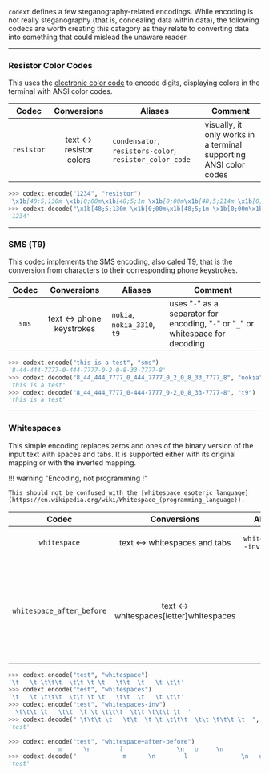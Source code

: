 `codext` defines a few steganography-related encodings. While encoding is not really steganography (that is, concealing data within data), the following codecs are worth creating this category as they relate to converting data into something that could mislead the unaware reader.

-----

### Resistor Color Codes

This uses the [electronic color code](https://en.wikipedia.org/wiki/Electronic_color_code#Resistor_color-coding) to encode digits, displaying colors in the terminal with ANSI color codes.

**Codec** | **Conversions** | **Aliases** | **Comment**
:---: | :---: | --- | ---
`resistor` | text <-> resistor colors | `condensator`, `resistors-color`, `resistor_color_code` | visually, it only works in a terminal supporting ANSI color codes

```python
>>> codext.encode("1234", "resistor")
'\x1b[48;5;130m \x1b[0;00m\x1b[48;5;1m \x1b[0;00m\x1b[48;5;214m \x1b[0;00m\x1b[48;5;11m \x1b[0;00m'
>>> codext.decode("\x1b[48;5;130m \x1b[0;00m\x1b[48;5;1m \x1b[0;00m\x1b[48;5;214m \x1b[0;00m\x1b[48;5;11m \x1b[0;00m", "condensators_color")
'1234'
```

-----

### SMS (T9)

This codec implements the SMS encoding, also caled T9, that is the conversion from characters to their corresponding phone keystrokes.

**Codec** | **Conversions** | **Aliases** | **Comment**
:---: | :---: | --- | ---
`sms` | text <-> phone keystrokes | `nokia`, `nokia_3310`, `t9` | uses "`-`" as a separator for encoding, "`-`" or "`_`" or whitespace for decoding

```python
>>> codext.encode("this is a test", "sms")
'8-44-444-7777-0-444-7777-0-2-0-8-33-7777-8'
>>> codext.decode("8_44_444_7777_0_444_7777_0_2_0_8_33_7777_8", "nokia")
'this is a test'
>>> codext.decode("8_44_444_7777_0-444-7777_0-2_0_8_33-7777-8", "t9")
'this is a test'
```

-----

### Whitespaces

This simple encoding replaces zeros and ones of the binary version of the input text with spaces and tabs. It is supported either with its original mapping or with the inverted mapping.

!!! warning "Encoding, not programming !"
    
    This should not be confused with the [whitespace esoteric language](https://en.wikipedia.org/wiki/Whitespace_(programming_language)).

**Codec** | **Conversions** | **Aliases** | **Comment**
:---: | :---: | --- | ---
`whitespace` | text <-> whitespaces and tabs | `whitespaces?-inv(erted)?` | The default encoding uses tabs for zeros and spaces for ones
`whitespace_after_before` | text <-> whitespaces[letter]whitespaces | | This codec encodes characters as new characters with whitespaces before and after according to an equation described in the codec name (e.g. "`whitespace+2*after-3*before`")

```python
>>> codext.encode("test", "whitespace")
'\t   \t \t\t\t  \t\t \t \t   \t\t  \t   \t \t\t'
>>> codext.encode("test", "whitespaces")
'\t   \t \t\t\t  \t\t \t \t   \t\t  \t   \t \t\t'
>>> codext.encode("test", "whitespaces-inv")
' \t\t\t \t   \t\t  \t \t \t\t\t  \t\t \t\t\t \t  '
>>> codext.decode(" \t\t\t \t   \t\t  \t \t \t\t\t  \t\t \t\t\t \t  ", "whitespaces_inverted")
'test'
```

```python
>>> codext.encode("test", "whitespace+after-before")
'             m      \n        l               \n   u     \n            m     '
>>> codext.decode("             m      \n        l               \n   u     \n            m     ", "whitespace+after-before")
'test'
```
